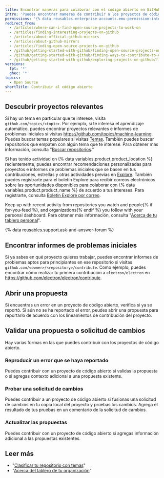 ```yaml
---
title: Encontrar maneras para colaborar con el código abierto en GitHub
intro: 'Puedes encontrar maneras de contribuir a los proyectos de código abierto en {% data variables.product.product_location %} que te parezcan relevantes.'
permissions: '{% data reusables.enterprise-accounts.emu-permission-interact %}'
redirect_from:
  - /articles/where-can-i-find-open-source-projects-to-work-on
  - /articles/finding-interesting-projects-on-github
  - /articles/about-official-github-mirrors
  - /articles/about-github-mirrors
  - /articles/finding-open-source-projects-on-github
  - /github/getting-started-with-github/finding-open-source-projects-on-github
  - /github/getting-started-with-github/finding-ways-to-contribute-to-open-source-on-github
  - /github/getting-started-with-github/exploring-projects-on-github/finding-ways-to-contribute-to-open-source-on-github
versions:
  fpt: '*'
  ghec: '*'
topics:
  - Open Source
shortTitle: Contribuir al código abierto
---
```


## Descubrir proyectos relevantes

Si hay un tema en particular que te interese, visita `github.com/topics/<topic>`. Por ejemplo, si te interesa el aprendizaje automático, puedes encontrar proyectos relevantes e informes de problemas iniciales si visitas https://github.com/topics/machine-learning. Puedes buscar temas populares si visitas [Temas](https://github.com/topics). También puedes buscar repositorios que empaten con algún tema que te interese. Para obtener más información, consulta "[Buscar repositorios](/search-github/searching-on-github/searching-for-repositories#search-by-topic)."

Si has tenido actividad en {% data variables.product.product_location %} recientemente, puedes encontrar recomendaciones personalizadas para proyectos e informes de problemas iniciales que se basen en tus contribuciones, estrellas y otras actividades previas en [Explore](https://github.com/explore). También puedes registrarte para el boletín Explore para recibir correos electrónicos sobre las oportunidades disponibles para colaborar con {% data variables.product.product_name %} de acuerdo a tus intereses. Para registrarte, consulta [Boletín Explore por correo](https://github.com/explore/subscribe).

Keep up with recent activity from repositories you watch and people{% if for-you-feed %}, and organizations{% endif %} you follow with your personal dashboard. Para obtener más información, consulta "[Acerca de tu tablero personal](/articles/about-your-personal-dashboard)".

{% data reusables.support.ask-and-answer-forum %}

## Encontrar informes de problemas iniciales

Si ya sabes en qué proyecto quieres trabajar, puedes encontrar informes de problemas aptos para principiantes en ese repositorio si visitas `github.com/<owner>/<repository>/contribute`. Como ejemplo, puedes encontrar cómo realizar tu primera contribución a `electron/electron` en https://github.com/electron/electron/contribute.

## Abrir una propuesta

Si encuentras un error en un proyecto de código abierto, verifica si ya se reportó. Si aún no se ha reportado el error, peudes abrir una propuesta para reportarlo de acuerdo con los lineamientos de contribución del proyecto.

## Validar una propuesta o solicitud de cambios

Hay varias formas en las que puedes contribuir con los proyectos de código abierto.

### Reproducir un error que se haya reportado
Puedes contribuir con un proyecto de código abierto si validas la propuesta o si agregas contexto adicional a una propuesta existente.

### Probar una solicitud de cambios
Puedes contribuir a un proyecto de código abierto si fusionas una solicitud de cambios en tu copia local del proyecto y pruebas los cambios. Agrega el resultado de tus pruebas en un comentario de la solicitud de cambios.

### Actualizar las propuestas
Puedes contribuir con un proyecto de código abierto si agregas información adicional a las propuestas existentes.


## Leer más

- "[Clasificar tu repositorio con temas](/articles/classifying-your-repository-with-topics)"
- "[Acerca del tablero de tu organización](/articles/about-your-organization-dashboard)"
